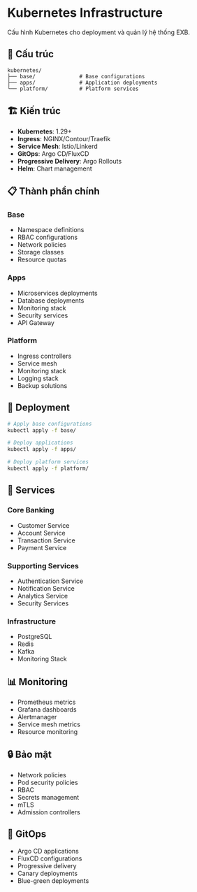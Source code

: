 # Kubernetes Infrastructure

Cấu hình Kubernetes cho deployment và quản lý hệ thống EXB.

## 📁 Cấu trúc

```
kubernetes/
├── base/              # Base configurations
├── apps/              # Application deployments
└── platform/          # Platform services
```

## 🏗️ Kiến trúc

- **Kubernetes**: 1.29+
- **Ingress**: NGINX/Contour/Traefik
- **Service Mesh**: Istio/Linkerd
- **GitOps**: Argo CD/FluxCD
- **Progressive Delivery**: Argo Rollouts
- **Helm**: Chart management

## 📋 Thành phần chính

### Base
- Namespace definitions
- RBAC configurations
- Network policies
- Storage classes
- Resource quotas

### Apps
- Microservices deployments
- Database deployments
- Monitoring stack
- Security services
- API Gateway

### Platform
- Ingress controllers
- Service mesh
- Monitoring stack
- Logging stack
- Backup solutions

## 🚀 Deployment

```bash
# Apply base configurations
kubectl apply -f base/

# Deploy applications
kubectl apply -f apps/

# Deploy platform services
kubectl apply -f platform/
```

## 📡 Services

### Core Banking
- Customer Service
- Account Service
- Transaction Service
- Payment Service

### Supporting Services
- Authentication Service
- Notification Service
- Analytics Service
- Security Services

### Infrastructure
- PostgreSQL
- Redis
- Kafka
- Monitoring Stack

## 📊 Monitoring

- Prometheus metrics
- Grafana dashboards
- Alertmanager
- Service mesh metrics
- Resource monitoring

## 🔒 Bảo mật

- Network policies
- Pod security policies
- RBAC
- Secrets management
- mTLS
- Admission controllers

## 🔄 GitOps

- Argo CD applications
- FluxCD configurations
- Progressive delivery
- Canary deployments
- Blue-green deployments
